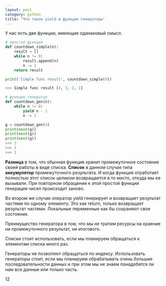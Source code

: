 ```yaml
---
layout: post
category: python
title: 'Что такое yield и функции генераторы'
---
```


У нас есть две функции, имеющие одинаковый смысл.

```python
# простая функция
def countdown_simple(n):
    result = []
    while n != 0:
        result.append(n)
        n -= 1
    return result

print('Simple func result', countdown_simple(4))

>>> Simple func result [4, 3, 2, 1]

# функция генератор
def countdown_gen(n):
    while n != 0:
        yield n - 1
        n -= 1

g = countdown_gen(4)
print(next(g))
print(next(g))
print(next(g))
>>> 3
>>> 2
>>> 1
```

**Разница** в том, что обычная функция хранит промежуточное состояние своей работы в виде списка. **Список** в данном случае типа **аккумулятор** промежуточного результата. И когда функция отработает полностью этот список целиком возвращается в то место, откуда мы ее вызывали. При повторном обращении к этой простой функции генерация чисел происходит заново.

Во втором же случае оператор yield генерирует и возвращает результат частями по одному элементу. Это как return, только возвращает результат частями. Локальные переменные как бы сохраняют свое состояние.

Преимущество генератора в том, что мы не тратим ресурсы на храение ни промежуточного результат, ни итогового.

Списки стоит использовать, если мы планируем обращаться к элементам списка много раз.

Генераторы не позволяют обращаться по индексу. Использовать генераторы стоит, если мы планируем обрабатывать очень большие последовательности данных и при этом мы не знаем понадобятся ли нам все данные или только часть.






























12
